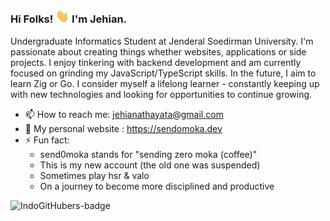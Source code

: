 ### Hi Folks! <img src="https://raw.githubusercontent.com/send0moka/send0moka/main/public/wave.gif" width="22"> I'm Jehian.

Undergraduate Informatics Student at Jenderal Soedirman University. I'm passionate about creating things whether websites, applications or side projects. I enjoy tinkering with backend development and am currently focused on grinding my JavaScript/TypeScript skills. In the future, I aim to learn Zig or Go. I consider myself a lifelong learner - constantly keeping up with new technologies and looking for opportunities to continue growing.

- 📫 How to reach me: jehianathayata@gmail.com
- 🎨 My personal website : https://sendomoka.dev
- ⚡ Fun fact: 
    - send0moka stands for "sending zero moka (coffee)"
    - This is my new account (the old one was suspended)
    - Sometimes play hsr & valo
    - On a journey to become more disciplined and productive

![IndoGitHubers-badge](https://indogithubers-badge.vercel.app/badge?username=send0moka&style=social)

